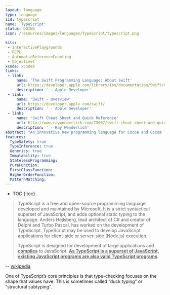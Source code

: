 ```yaml
---
layout: language
type: language
iid: typescript 
name: 'TypeScript'
status: DOING
icon: /resources/images/languages/TypeScript/typescript.png

kits:
 - InteractivePlaygrounds
 - REPL
 - AutomaticReferenceCounting
 - ObjectiveC
xcode: xcode6
links:
 - link:
     name: 'The Swift Programming Language: About Swift'
     url: https://developer.apple.com/library/ios/documentation/Swift/Conceptual/Swift_Programming_Language/
     description: ' - Apple Developer'
 - link:
     name: 'Swift - Overview'
     url: https://developer.apple.com/swift/
     description: ' - Apple Developer'
 - link:
     name: 'Swift Cheat Sheet and Quick Reference'
     url: http://www.raywenderlich.com/73967/swift-cheat-sheet-and-quick-reference
     description: ' - Ray Wenderlich'
abstract: "An innovative new programming language for Cocoa and Cocoa Touch."
features:
  TypeSafety: true
  TypeInference: true
  Generics: true
  Immutability: true
  StatelessProgramming: 
  PureFunction: 
  FirstClassFunction: 
  HigherOrderFunction: 
  PatternMatching: 
---
```


* TOC
{:toc}

> TypeScript is a free and open-source programming language developed and maintained by Microsoft. It is a strict syntactical 
superset of JavaScript, and adds optional static typing to the language. Anders Hejlsberg, lead architect of C# and creator 
of Delphi and Turbo Pascal, has worked on the development of TypeScript. TypeScript may be used to develop JavaScript 
applications for client-side or server-side (Node.js) execution.
> 
> TypeScript is designed for development of large applications and __<u>compiles</u>__ to JavaScript. 
__<u>As TypeScript is a superset of JavaScript, existing JavaScript programs are also valid TypeScript programs</u>__.

-- [wikipedia](https://en.wikipedia.org/wiki/TypeScript)

One of TypeScript’s core principles is that type-checking focuses on the shape that values have. This is sometimes called “duck typing” or “structural subtyping”.